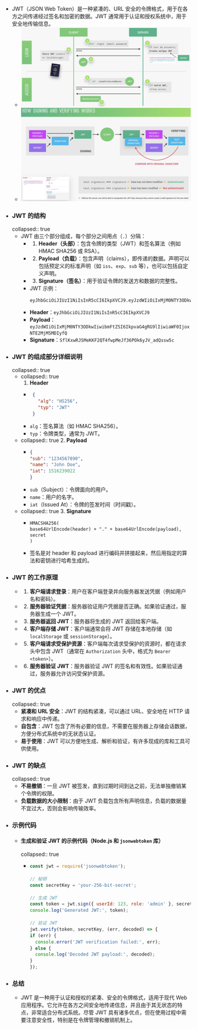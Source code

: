 - JWT（JSON Web Token）是一种紧凑的、URL 安全的令牌格式，用于在各方之间传递经过签名和加密的数据。JWT 通常用于认证和授权系统中，用于安全地传输信息。
	- ![image.png](../assets/image_1717163863989_0.png)
	- ![image.png](../assets/image_1717226367763_0.png)
- ### JWT 的结构
  collapsed:: true
	- JWT 由三个部分组成，每个部分之间用点（`.`）分隔：
		- 1. **Header（头部）**：包含令牌的类型（JWT）和签名算法（例如 HMAC SHA256 或 RSA）。
		- 2. **Payload（负载）**：包含声明（claims），即传递的数据。声明可以包括预定义的标准声明（如 `iss`、`exp`、`sub` 等），也可以包括自定义声明。
		- 3. **Signature（签名）**：用于验证令牌的发送方和数据的完整性。
		- JWT 示例：
		  ```
		  eyJhbGciOiJIUzI1NiIsInR5cCI6IkpXVCJ9.eyJzdWIiOiIxMjM0NTY3ODkwIiwibmFtZSI6IkpvaG4gRG9lIiwiaWF0IjoxNTE2MjM5MDIyfQ.SflKxwRJSMeKKF2QT4fwpMeJf36POk6yJV_adQssw5c
		  ```
		- **Header**：`eyJhbGciOiJIUzI1NiIsInR5cCI6IkpXVCJ9`
		- **Payload**：`eyJzdWIiOiIxMjM0NTY3ODkwIiwibmFtZSI6IkpvaG4gRG9lIiwiaWF0IjoxNTE2MjM5MDIyfQ`
		- **Signature**：`SflKxwRJSMeKKF2QT4fwpMeJf36POk6yJV_adQssw5c`
- ### JWT 的组成部分详细说明
  collapsed:: true
	- collapsed:: true
	  1. **Header**
		- ```json
		   {
		     "alg": "HS256",
		     "typ": "JWT"
		   }
		   ```
		- `alg`：签名算法（如 HMAC SHA256）。
		- `typ`：令牌类型，通常为 JWT。
	- collapsed:: true
	  2. **Payload**
		- ```json
		  {
		  "sub": "1234567890",
		  "name": "John Doe",
		  "iat": 1516239022
		  }
		  ```
		- `sub`（Subject）：令牌面向的用户。
		- `name`：用户的名字。
		- `iat`（Issued At）：令牌的签发时间（时间戳）。
	- collapsed:: true
	  3. **Signature**
		- ```
		  HMACSHA256(
		  base64UrlEncode(header) + "." + base64UrlEncode(payload),
		  secret
		  )
		  ```
		- 签名是对 header 和 payload 进行编码并拼接起来，然后用指定的算法和密钥进行哈希生成的。
- ### JWT 的工作原理
	- 1. **客户端请求登录**：用户在客户端登录并向服务器发送凭据（例如用户名和密码）。
	- 2. **服务器验证凭据**：服务器验证用户凭据是否正确。如果验证通过，服务器生成一个 JWT。
	- 3. **服务器返回 JWT**：服务器将生成的 JWT 返回给客户端。
	- 4. **客户端存储 JWT**：客户端通常会将 JWT 存储在本地存储（如 `localStorage` 或 `sessionStorage`）。
	- 5. **客户端请求受保护资源**：客户端每次请求受保护的资源时，都在请求头中包含 JWT（通常在 `Authorization` 头中，格式为 `Bearer <token>`）。
	- 6. **服务器验证 JWT**：服务器验证 JWT 的签名和有效性。如果验证通过，服务器允许访问受保护资源。
- ### JWT 的优点
  collapsed:: true
	- **紧凑和 URL 安全**：JWT 的结构紧凑，可以通过 URL、安全地在 HTTP 请求和响应中传递。
	- **自包含**：JWT 包含了所有必要的信息，不需要在服务器上存储会话数据，方便分布式系统中的无状态认证。
	- **易于使用**：JWT 可以方便地生成、解析和验证，有许多现成的库和工具可供使用。
- ### JWT 的缺点
  collapsed:: true
	- **不易撤销**：一旦 JWT 被签发，直到过期时间到达之前，无法单独撤销某个令牌的权限。
	- **负载数据的大小限制**：由于 JWT 负载包含所有声明信息，负载的数据量不宜过大，否则会影响传输效率。
- ### 示例代码
	- #### 生成和验证 JWT 的示例代码（Node.js 和 `jsonwebtoken` 库）
	  collapsed:: true
		- ```javascript
		  const jwt = require('jsonwebtoken');
		  
		  // 秘钥
		  const secretKey = 'your-256-bit-secret';
		  
		  // 生成 JWT
		  const token = jwt.sign({ userId: 123, role: 'admin' }, secretKey, { expiresIn: '1h' });
		  console.log('Generated JWT:', token);
		  
		  // 验证 JWT
		  jwt.verify(token, secretKey, (err, decoded) => {
		  if (err) {
		    console.error('JWT verification failed:', err);
		  } else {
		    console.log('Decoded JWT payload:', decoded);
		  }
		  });
		  ```
- ### 总结
	- JWT 是一种用于认证和授权的紧凑、安全的令牌格式，适用于现代 Web 应用程序。它允许在各方之间安全地传递信息，并且由于其无状态的特点，非常适合分布式系统。尽管 JWT 具有诸多优点，但在使用过程中需要注意安全性，特别是在令牌管理和撤销机制上。